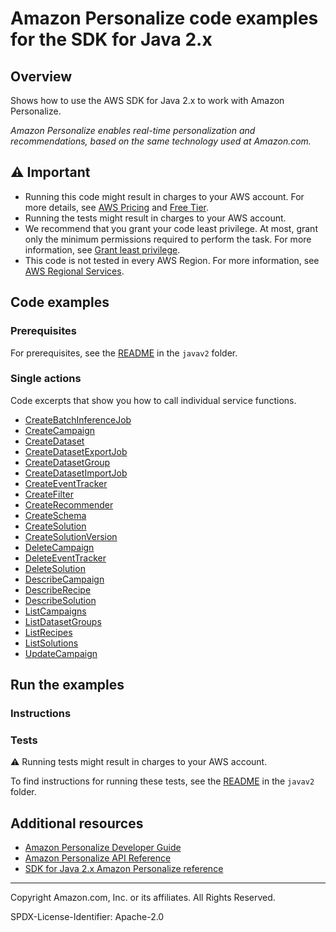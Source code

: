 # Amazon Personalize code examples for the SDK for Java 2.x

## Overview

Shows how to use the AWS SDK for Java 2.x to work with Amazon Personalize.

<!--custom.overview.start-->
<!--custom.overview.end-->

_Amazon Personalize enables real-time personalization and recommendations, based on the same technology used at Amazon.com._

## ⚠ Important

* Running this code might result in charges to your AWS account. For more details, see [AWS Pricing](https://aws.amazon.com/pricing/) and [Free Tier](https://aws.amazon.com/free/).
* Running the tests might result in charges to your AWS account.
* We recommend that you grant your code least privilege. At most, grant only the minimum permissions required to perform the task. For more information, see [Grant least privilege](https://docs.aws.amazon.com/IAM/latest/UserGuide/best-practices.html#grant-least-privilege).
* This code is not tested in every AWS Region. For more information, see [AWS Regional Services](https://aws.amazon.com/about-aws/global-infrastructure/regional-product-services).

<!--custom.important.start-->
<!--custom.important.end-->

## Code examples

### Prerequisites

For prerequisites, see the [README](../../README.md#Prerequisites) in the `javav2` folder.


<!--custom.prerequisites.start-->
<!--custom.prerequisites.end-->

### Single actions

Code excerpts that show you how to call individual service functions.

- [CreateBatchInferenceJob](src/main/java/com/example/personalize/CreateBatchInferenceJob.java#L69)
- [CreateCampaign](src/main/java/com/example/personalize/CreateCampaign.java#L54)
- [CreateDataset](src/main/java/com/example/personalize/CreateDataset.java#L49)
- [CreateDatasetExportJob](src/main/java/com/example/personalize/CreateDatasetExportJob.java#L66)
- [CreateDatasetGroup](src/main/java/com/example/personalize/CreateDatasetGroup.java#L49)
- [CreateDatasetImportJob](src/main/java/com/example/personalize/CreateDatasetImportJob.java#L57)
- [CreateEventTracker](src/main/java/com/example/personalize/CreateEventTracker.java#L50)
- [CreateFilter](src/main/java/com/example/personalize/CreateFilter.java#L50)
- [CreateRecommender](src/main/java/com/example/personalize/CreateRecommender.java#L60)
- [CreateSchema](src/main/java/com/example/personalize/CreateSchema.java#L52)
- [CreateSolution](src/main/java/com/example/personalize/CreateSolution.java#L59)
- [CreateSolutionVersion](src/main/java/com/example/personalize/CreateSolutionVersion.java#L47)
- [DeleteCampaign](src/main/java/com/example/personalize/DeleteCampaign.java#L50)
- [DeleteEventTracker](src/main/java/com/example/personalize/DeleteEventTracker.java#L26)
- [DeleteSolution](src/main/java/com/example/personalize/DeleteSolution.java#L49)
- [DescribeCampaign](src/main/java/com/example/personalize/DescribeCampaign.java#L52)
- [DescribeRecipe](src/main/java/com/example/personalize/DescribeRecipe.java#L50)
- [DescribeSolution](src/main/java/com/example/personalize/DescribeSolution.java#L51)
- [ListCampaigns](src/main/java/com/example/personalize/ListCampaigns.java#L53)
- [ListDatasetGroups](src/main/java/com/example/personalize/ListDatasetGroups.java#L36)
- [ListRecipes](src/main/java/com/example/personalize/ListRecipes.java#L36)
- [ListSolutions](src/main/java/com/example/personalize/ListSolutions.java#L53)
- [UpdateCampaign](src/main/java/com/example/personalize/UpdateCampaign.java#L50)


<!--custom.examples.start-->
<!--custom.examples.end-->

## Run the examples

### Instructions


<!--custom.instructions.start-->
<!--custom.instructions.end-->



### Tests

⚠ Running tests might result in charges to your AWS account.


To find instructions for running these tests, see the [README](../../README.md#Tests)
in the `javav2` folder.



<!--custom.tests.start-->
<!--custom.tests.end-->

## Additional resources

- [Amazon Personalize Developer Guide](https://docs.aws.amazon.com/personalize/latest/dg/what-is-personalize.html)
- [Amazon Personalize API Reference](https://docs.aws.amazon.com/personalize/latest/dg/API_Reference.html)
- [SDK for Java 2.x Amazon Personalize reference](https://sdk.amazonaws.com/java/api/latest/software/amazon/awssdk/services/personalize/package-summary.html)

<!--custom.resources.start-->
<!--custom.resources.end-->

---

Copyright Amazon.com, Inc. or its affiliates. All Rights Reserved.

SPDX-License-Identifier: Apache-2.0